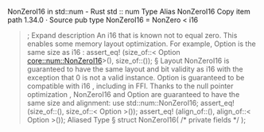 NonZeroI16 in std::num - Rust
std
::
num
Type Alias
NonZeroI16
Copy item path
1.34.0
·
Source
pub type NonZeroI16 =
NonZero
<
i16
>;
Expand description
An
i16
that is known not to equal zero.
This enables some memory layout optimization.
For example,
Option<NonZeroI16>
is the same size as
i16
:
assert_eq!
(size_of::<
Option
<core::num::NonZeroI16>>(), size_of::<i16>());
§
Layout
NonZeroI16
is guaranteed to have the same layout and bit validity as
i16
with the exception that
0
is not a valid instance.
Option<NonZeroI16>
is guaranteed to be compatible with
i16
,
including in FFI.
Thanks to the
null pointer optimization
,
NonZeroI16
and
Option<NonZeroI16>
are guaranteed to have the same size and alignment:
use
std::num::NonZeroI16;
assert_eq!
(size_of::<NonZeroI16>(), size_of::<
Option
<NonZeroI16>>());
assert_eq!
(align_of::<NonZeroI16>(), align_of::<
Option
<NonZeroI16>>());
Aliased Type
§
struct NonZeroI16(
/* private fields */
);